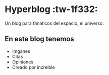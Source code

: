 # Hyperblog :tw-1f332:
Un blog para fanaticos del espacio, el universo.

## En este blog tenemos
* Imganes
* Citas
* Opiniones
* Creado por increible
